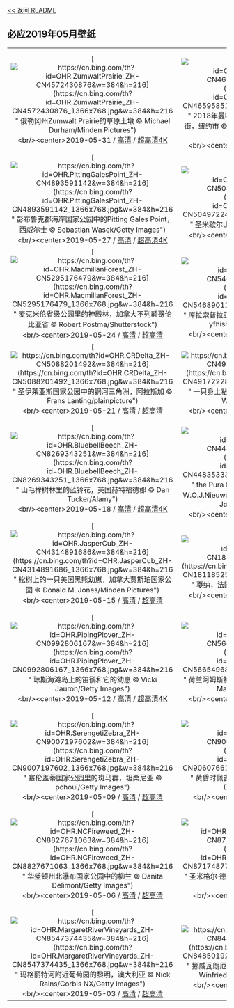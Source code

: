 [<< 返回 README](../../README.md)
## 必应2019年05月壁纸
||||
|:---:|:---:|:---:|
|[![https://cn.bing.com/th?id=OHR.ZumwaltPrairie_ZH-CN4572430876&w=384&h=216](https://cn.bing.com/th?id=OHR.ZumwaltPrairie_ZH-CN4572430876_1366x768.jpg&w=384&h=216 " &#10;俄勒冈州Zumwalt Prairie的草原土墩&#10;© Michael Durham/Minden Pictures")](https://cn.bing.com/search?q=%E4%BF%84%E5%8B%92%E5%86%88%E5%B7%9EZumwalt&form=hpcapt&mkt=zh-cn&filters=HpDate:"20190531_1600")<br/><center>2019-05-31 / [高清](https://cn.bing.com/th?id=OHR.ZumwaltPrairie_ZH-CN4572430876_1920x1200.jpg&w=1920&h=1200) / [超高清4K](https://cn.bing.com/th?id=OHR.ZumwaltPrairie_ZH-CN4572430876_UHD.jpg&w=3840&h=2160)<center/>|[![https://cn.bing.com/th?id=OHR.Manhattanhenge_ZH-CN4659585143&w=384&h=216](https://cn.bing.com/th?id=OHR.Manhattanhenge_ZH-CN4659585143_1366x768.jpg&w=384&h=216 " &#10;2018年曼哈顿悬日期间的克莱斯勒大厦与42号街，纽约市&#10;© Dennis Fischer Photography/Getty Images")](https://cn.bing.com/search?q=2018%E5%B9%B4%E6%9B%BC%E5%93%88%E9%A1%BF%E6%82%AC%E6%97%A5%E6%9C%9F%E9%97%B4%E7%9A%84%E5%85%8B%E8%8E%B1%E6%96%AF%E5%8B%92%E5%A4%A7%E5%8E%A6%E4%B8%8E42%E5%8F%B7%E8%A1%97%EF%BC%8C%E7%BA%BD%E7%BA%A6%E5%B8%82&form=hpcapt&mkt=zh-cn&filters=HpDate:"20190530_1600")<br/><center>2019-05-30 / [高清](https://cn.bing.com/th?id=OHR.Manhattanhenge_ZH-CN4659585143_1920x1200.jpg&w=1920&h=1200) / [超高清4K](https://cn.bing.com/th?id=OHR.Manhattanhenge_ZH-CN4659585143_UHD.jpg&w=3840&h=2160)<center/>|[![https://cn.bing.com/th?id=OHR.NFLDfog_ZH-CN4846953507&w=384&h=216](https://cn.bing.com/th?id=OHR.NFLDfog_ZH-CN4846953507_1366x768.jpg&w=384&h=216 " &#10;沿海的雾，加拿大纽芬兰&#10;© Scott Leslie/Minden Pictures")](https://cn.bing.com/search?q=%E6%B2%BF%E6%B5%B7%E7%9A%84%E9%9B%BE%EF%BC%8C%E5%8A%A0%E6%8B%BF%E5%A4%A7%E7%BA%BD%E8%8A%AC%E5%85%B0&form=hpcapt&mkt=zh-cn&filters=HpDate:"20190528_1600")<br/><center>2019-05-28 / [高清](https://cn.bing.com/th?id=OHR.NFLDfog_ZH-CN4846953507_1920x1200.jpg&w=1920&h=1200) / [超高清](https://cn.bing.com/th?id=OHR.NFLDfog_ZH-CN4846953507_UHD.jpg)<center/>|
|[![https://cn.bing.com/th?id=OHR.PittingGalesPoint_ZH-CN4893591142&w=384&h=216](https://cn.bing.com/th?id=OHR.PittingGalesPoint_ZH-CN4893591142_1366x768.jpg&w=384&h=216 " &#10;彭布鲁克郡海岸国家公园中的Pitting Gales Point，西威尔士&#10;© Sebastian Wasek/Getty Images")](https://cn.bing.com/search?q=%E5%BD%AD%E5%B8%83%E9%B2%81%E5%85%8B%E9%83%A1%E6%B5%B7%E5%B2%B8%E5%9B%BD%E5%AE%B6%E5%85%AC%E5%9B%AD%E4%B8%AD%E7%9A%84Pitting&form=hpcapt&mkt=zh-cn&filters=HpDate:"20190527_1600")<br/><center>2019-05-27 / [高清](https://cn.bing.com/th?id=OHR.PittingGalesPoint_ZH-CN4893591142_1920x1200.jpg&w=1920&h=1200) / [超高清4K](https://cn.bing.com/th?id=OHR.PittingGalesPoint_ZH-CN4893591142_UHD.jpg&w=3840&h=2160)<center/>|[![https://cn.bing.com/th?id=OHR.MarathonduMont_ZH-CN5049722437&w=384&h=216](https://cn.bing.com/th?id=OHR.MarathonduMont_ZH-CN5049722437_1366x768.jpg&w=384&h=216 " &#10;圣米歇尔山&#10;© Leroy Francis/Getty Images")](https://cn.bing.com/search?q=%E5%9C%A3%E7%B1%B3%E6%AD%87%E5%B0%94%E5%B1%B1&form=hpcapt&mkt=zh-cn&filters=HpDate:"20190526_1600")<br/><center>2019-05-26 / [高清](https://cn.bing.com/th?id=OHR.MarathonduMont_ZH-CN5049722437_1920x1200.jpg&w=1920&h=1200) / [超高清4K](https://cn.bing.com/th?id=OHR.MarathonduMont_ZH-CN5049722437_UHD.jpg&w=3840&h=2160)<center/>|[![https://cn.bing.com/th?id=OHR.CapeMayWarbler_ZH-CN5148312890&w=384&h=216](https://cn.bing.com/th?id=OHR.CapeMayWarbler_ZH-CN5148312890_1366x768.jpg&w=384&h=216 " &#10;春天里的一只雄性开普梅莺&#10;© JZHunt/Getty Images Plus")](https://cn.bing.com/search?q=%E6%98%A5%E5%A4%A9%E9%87%8C%E7%9A%84%E4%B8%80%E5%8F%AA%E9%9B%84%E6%80%A7%E5%BC%80%E6%99%AE%E6%A2%85%E8%8E%BA&form=hpcapt&mkt=zh-cn&filters=HpDate:"20190525_1600")<br/><center>2019-05-25 / [高清](https://cn.bing.com/th?id=OHR.CapeMayWarbler_ZH-CN5148312890_1920x1200.jpg&w=1920&h=1200) / [超高清4K](https://cn.bing.com/th?id=OHR.CapeMayWarbler_ZH-CN5148312890_UHD.jpg&w=3840&h=2160)<center/>|
|[![https://cn.bing.com/th?id=OHR.MacmillanForest_ZH-CN5295176479&w=384&h=216](https://cn.bing.com/th?id=OHR.MacmillanForest_ZH-CN5295176479_1366x768.jpg&w=384&h=216 " &#10;麦克米伦省级公园里的神殿林，加拿大不列颠哥伦比亚省&#10;© Robert Postma/Shutterstock")](https://cn.bing.com/search?q=%E9%BA%A6%E5%85%8B%E7%B1%B3%E4%BC%A6%E7%9C%81%E7%BA%A7%E5%85%AC%E5%9B%AD%E9%87%8C%E7%9A%84%E7%A5%9E%E6%AE%BF%E6%9E%97%EF%BC%8C%E5%8A%A0%E6%8B%BF%E5%A4%A7%E4%B8%8D%E5%88%97%E9%A2%A0%E5%93%A5%E4%BC%A6%E6%AF%94%E4%BA%9A%E7%9C%81&form=hpcapt&mkt=zh-cn&filters=HpDate:"20190524_1600")<br/><center>2019-05-24 / [高清](https://cn.bing.com/th?id=OHR.MacmillanForest_ZH-CN5295176479_1920x1200.jpg&w=1920&h=1200) / [超高清](https://cn.bing.com/th?id=OHR.MacmillanForest_ZH-CN5295176479_UHD.jpg)<center/>|[![https://cn.bing.com/th?id=OHR.CuracaoTurtle_ZH-CN5468901173&w=384&h=216](https://cn.bing.com/th?id=OHR.CuracaoTurtle_ZH-CN5468901173_1366x768.jpg&w=384&h=216 " &#10;库拉索普拉亚格兰迪海滩附近的绿海龟和沙丁鱼&#10;© yfhishinuma/Getty Images Plus")](https://cn.bing.com/search?q=%E5%BA%93%E6%8B%89%E7%B4%A2%E6%99%AE%E6%8B%89%E4%BA%9A%E6%A0%BC%E5%85%B0%E8%BF%AA%E6%B5%B7%E6%BB%A9%E9%99%84%E8%BF%91%E7%9A%84%E7%BB%BF%E6%B5%B7%E9%BE%9F%E5%92%8C%E6%B2%99%E4%B8%81%E9%B1%BC&form=hpcapt&mkt=zh-cn&filters=HpDate:"20190523_1600")<br/><center>2019-05-23 / [高清](https://cn.bing.com/th?id=OHR.CuracaoTurtle_ZH-CN5468901173_1920x1200.jpg&w=1920&h=1200) / [超高清4K](https://cn.bing.com/th?id=OHR.CuracaoTurtle_ZH-CN5468901173_UHD.jpg&w=3840&h=2160)<center/>|[![https://cn.bing.com/th?id=OHR.SeaCliffBridge_ZH-CN5362667487&w=384&h=216](https://cn.bing.com/th?id=OHR.SeaCliffBridge_ZH-CN5362667487_1366x768.jpg&w=384&h=216 " &#10;澳大利亚太平洋海岸的海崖大桥&#10;© Nick Fox/Alamy")](https://cn.bing.com/search?q=%E6%BE%B3%E5%A4%A7%E5%88%A9%E4%BA%9A%E5%A4%AA%E5%B9%B3%E6%B4%8B%E6%B5%B7%E5%B2%B8%E7%9A%84%E6%B5%B7%E5%B4%96%E5%A4%A7%E6%A1%A5&form=hpcapt&mkt=zh-cn&filters=HpDate:"20190522_1600")<br/><center>2019-05-22 / [高清](https://cn.bing.com/th?id=OHR.SeaCliffBridge_ZH-CN5362667487_1920x1200.jpg&w=1920&h=1200) / [超高清4K](https://cn.bing.com/th?id=OHR.SeaCliffBridge_ZH-CN5362667487_UHD.jpg&w=3840&h=2160)<center/>|
|[![https://cn.bing.com/th?id=OHR.CRDelta_ZH-CN5088201492&w=384&h=216](https://cn.bing.com/th?id=OHR.CRDelta_ZH-CN5088201492_1366x768.jpg&w=384&h=216 " &#10;圣伊莱亚斯国家公园中的铜河三角洲，阿拉斯加&#10;© Frans Lanting/plainpicture")](https://cn.bing.com/search?q=%E5%9C%A3%E4%BC%8A%E8%8E%B1%E4%BA%9A%E6%96%AF%E5%9B%BD%E5%AE%B6%E5%85%AC%E5%9B%AD%E4%B8%AD%E7%9A%84%E9%93%9C%E6%B2%B3%E4%B8%89%E8%A7%92%E6%B4%B2%EF%BC%8C%E9%98%BF%E6%8B%89%E6%96%AF%E5%8A%A0&form=hpcapt&mkt=zh-cn&filters=HpDate:"20190521_1600")<br/><center>2019-05-21 / [高清](https://cn.bing.com/th?id=OHR.CRDelta_ZH-CN5088201492_1920x1200.jpg&w=1920&h=1200) / [超高清](https://cn.bing.com/th?id=OHR.CRDelta_ZH-CN5088201492_UHD.jpg)<center/>|[![https://cn.bing.com/th?id=OHR.BeeWeek_ZH-CN4917222816&w=384&h=216](https://cn.bing.com/th?id=OHR.BeeWeek_ZH-CN4917222816_1366x768.jpg&w=384&h=216 " &#10;一只身上粘满南瓜花粉的蜜蜂，德国&#10;© Konrad Wothe/Minden Pictures")](https://cn.bing.com/search?q=%E4%B8%80%E5%8F%AA%E8%BA%AB%E4%B8%8A%E7%B2%98%E6%BB%A1%E5%8D%97%E7%93%9C%E8%8A%B1%E7%B2%89%E7%9A%84%E8%9C%9C%E8%9C%82%EF%BC%8C%E5%BE%B7%E5%9B%BD&form=hpcapt&mkt=zh-cn&filters=HpDate:"20190520_1600")<br/><center>2019-05-20 / [高清](https://cn.bing.com/th?id=OHR.BeeWeek_ZH-CN4917222816_1920x1200.jpg&w=1920&h=1200) / [超高清4K](https://cn.bing.com/th?id=OHR.BeeWeek_ZH-CN4917222816_UHD.jpg&w=3840&h=2160)<center/>|[![https://cn.bing.com/th?id=OHR.Ghyakar_ZH-CN4631836915&w=384&h=216](https://cn.bing.com/th?id=OHR.Ghyakar_ZH-CN4631836915_1366x768.jpg&w=384&h=216 " &#10;Ghyakar村，尼泊尔上木斯塘&#10;© Frank Bienewald/Alamy")](https://cn.bing.com/search?q=Ghyakar%E6%9D%91%EF%BC%8C%E5%B0%BC%E6%B3%8A%E5%B0%94%E4%B8%8A%E6%9C%A8%E6%96%AF%E5%A1%98&form=hpcapt&mkt=zh-cn&filters=HpDate:"20190519_1600")<br/><center>2019-05-19 / [高清](https://cn.bing.com/th?id=OHR.Ghyakar_ZH-CN4631836915_1920x1200.jpg&w=1920&h=1200) / [超高清4K](https://cn.bing.com/th?id=OHR.Ghyakar_ZH-CN4631836915_UHD.jpg&w=3840&h=2160)<center/>|
|[![https://cn.bing.com/th?id=OHR.BluebellBeech_ZH-CN8269343251&w=384&h=216](https://cn.bing.com/th?id=OHR.BluebellBeech_ZH-CN8269343251_1366x768.jpg&w=384&h=216 " &#10;山毛榉树林里的蓝铃花，英国赫特福德郡&#10;© Dan Tucker/Alamy")](https://cn.bing.com/search?q=%E5%B1%B1%E6%AF%9B%E6%A6%89%E6%A0%91%E6%9E%97%E9%87%8C%E7%9A%84%E8%93%9D%E9%93%83%E8%8A%B1%EF%BC%8C%E8%8B%B1%E5%9B%BD%E8%B5%AB%E7%89%B9%E7%A6%8F%E5%BE%B7%E9%83%A1&form=hpcapt&mkt=zh-cn&filters=HpDate:"20190518_1600")<br/><center>2019-05-18 / [高清](https://cn.bing.com/th?id=OHR.BluebellBeech_ZH-CN8269343251_1920x1200.jpg&w=1920&h=1200) / [超高清4K](https://cn.bing.com/th?id=OHR.BluebellBeech_ZH-CN8269343251_UHD.jpg&w=3840&h=2160)<center/>|[![https://cn.bing.com/th?id=OHR.BicycleRelief_ZH-CN4483533362&w=384&h=216](https://cn.bing.com/th?id=OHR.BicycleRelief_ZH-CN4483533362_1366x768.jpg&w=384&h=216 " &#10;the Pura Meduwe Karang神庙中雕刻艺术家W.O.J.Nieuwenkamp的作品，印度尼西亚巴厘岛&#10;© John Elk III/Getty Images")](https://cn.bing.com/search?q=the&form=hpcapt&mkt=zh-cn&filters=HpDate:"20190517_1600")<br/><center>2019-05-17 / [高清](https://cn.bing.com/th?id=OHR.BicycleRelief_ZH-CN4483533362_1920x1200.jpg&w=1920&h=1200) / [超高清4K](https://cn.bing.com/th?id=OHR.BicycleRelief_ZH-CN4483533362_UHD.jpg&w=3840&h=2160)<center/>|[![https://cn.bing.com/th?id=OHR.xiaoicepainting_ZH-CN8581660984&w=384&h=216](https://cn.bing.com/th?id=OHR.xiaoicepainting_ZH-CN8581660984_1366x768.jpg&w=384&h=216 " &#10;来自人工智能的画作《思念》&#10;© 微软小冰")](https://cn.bing.com/search?q=%E6%9D%A5%E8%87%AA%E4%BA%BA%E5%B7%A5%E6%99%BA%E8%83%BD%E7%9A%84%E7%94%BB%E4%BD%9C%E3%80%8A%E6%80%9D%E5%BF%B5%E3%80%8B&form=hpcapt&mkt=zh-cn&filters=HpDate:"20190516_1600")<br/><center>2019-05-16 / [高清](https://cn.bing.com/th?id=OHR.xiaoicepainting_ZH-CN8581660984_1920x1200.jpg&w=1920&h=1200) / [超高清](https://cn.bing.com/th?id=OHR.xiaoicepainting_ZH-CN8581660984_UHD.jpg)<center/>|
|[![https://cn.bing.com/th?id=OHR.JasperCub_ZH-CN4314891686&w=384&h=216](https://cn.bing.com/th?id=OHR.JasperCub_ZH-CN4314891686_1366x768.jpg&w=384&h=216 " &#10;松树上的一只美国黑熊幼崽，加拿大贾斯珀国家公园&#10;© Donald M. Jones/Minden Pictures")](https://cn.bing.com/search?q=%E6%9D%BE%E6%A0%91%E4%B8%8A%E7%9A%84%E4%B8%80%E5%8F%AA%E7%BE%8E%E5%9B%BD%E9%BB%91%E7%86%8A%E5%B9%BC%E5%B4%BD%EF%BC%8C%E5%8A%A0%E6%8B%BF%E5%A4%A7%E8%B4%BE%E6%96%AF%E7%8F%80%E5%9B%BD%E5%AE%B6%E5%85%AC%E5%9B%AD&form=hpcapt&mkt=zh-cn&filters=HpDate:"20190515_1600")<br/><center>2019-05-15 / [高清](https://cn.bing.com/th?id=OHR.JasperCub_ZH-CN4314891686_1920x1200.jpg&w=1920&h=1200) / [超高清](https://cn.bing.com/th?id=OHR.JasperCub_ZH-CN4314891686_UHD.jpg)<center/>|[![https://cn.bing.com/th?id=OHR.BlueCannes_ZH-CN1811852585&w=384&h=216](https://cn.bing.com/th?id=OHR.BlueCannes_ZH-CN1811852585_1366x768.jpg&w=384&h=216 " &#10;戛纳，法国&#10;© Manjik Photography/Alamy")](https://cn.bing.com/search?q=%E6%88%9B%E7%BA%B3%EF%BC%8C%E6%B3%95%E5%9B%BD&form=hpcapt&mkt=zh-cn&filters=HpDate:"20190514_1600")<br/><center>2019-05-14 / [高清](https://cn.bing.com/th?id=OHR.BlueCannes_ZH-CN1811852585_1920x1200.jpg&w=1920&h=1200) / [超高清4K](https://cn.bing.com/th?id=OHR.BlueCannes_ZH-CN1811852585_UHD.jpg&w=3840&h=2160)<center/>|[![https://cn.bing.com/th?id=OHR.PineLogSP_ZH-CN1105763820&w=384&h=216](https://cn.bing.com/th?id=OHR.PineLogSP_ZH-CN1105763820_1366x768.jpg&w=384&h=216 " &#10;松木国家森林，佛罗里达州&#10;© plainpicture/Cavan Images")](https://cn.bing.com/search?q=%E6%9D%BE%E6%9C%A8%E5%9B%BD%E5%AE%B6%E6%A3%AE%E6%9E%97%EF%BC%8C%E4%BD%9B%E7%BD%97%E9%87%8C%E8%BE%BE%E5%B7%9E&form=hpcapt&mkt=zh-cn&filters=HpDate:"20190513_1600")<br/><center>2019-05-13 / [高清](https://cn.bing.com/th?id=OHR.PineLogSP_ZH-CN1105763820_1920x1200.jpg&w=1920&h=1200) / [超高清4K](https://cn.bing.com/th?id=OHR.PineLogSP_ZH-CN1105763820_UHD.jpg&w=3840&h=2160)<center/>|
|[![https://cn.bing.com/th?id=OHR.PipingPlover_ZH-CN0992806167&w=384&h=216](https://cn.bing.com/th?id=OHR.PipingPlover_ZH-CN0992806167_1366x768.jpg&w=384&h=216 " &#10;琼斯海滩岛上的笛鸻和它的幼崽&#10;© Vicki Jauron/Getty Images")](https://cn.bing.com/search?q=%E7%90%BC%E6%96%AF%E6%B5%B7%E6%BB%A9%E5%B2%9B%E4%B8%8A%E7%9A%84%E7%AC%9B%E9%B8%BB%E5%92%8C%E5%AE%83%E7%9A%84%E5%B9%BC%E5%B4%BD&form=hpcapt&mkt=zh-cn&filters=HpDate:"20190512_1600")<br/><center>2019-05-12 / [高清](https://cn.bing.com/th?id=OHR.PipingPlover_ZH-CN0992806167_1920x1200.jpg&w=1920&h=1200) / [超高清4K](https://cn.bing.com/th?id=OHR.PipingPlover_ZH-CN0992806167_UHD.jpg&w=3840&h=2160)<center/>|[![https://cn.bing.com/th?id=OHR.ZaanseSchans_ZH-CN5665496862&w=384&h=216](https://cn.bing.com/th?id=OHR.ZaanseSchans_ZH-CN5665496862_1366x768.jpg&w=384&h=216 " &#10;荷兰阿姆斯特丹附近赞瑟斯汉斯村里古老的风车&#10;© Matt Cooper/Gallery Stock")](https://cn.bing.com/search?q=%E8%8D%B7%E5%85%B0%E9%98%BF%E5%A7%86%E6%96%AF%E7%89%B9%E4%B8%B9%E9%99%84%E8%BF%91%E8%B5%9E%E7%91%9F%E6%96%AF%E6%B1%89%E6%96%AF%E6%9D%91%E9%87%8C%E5%8F%A4%E8%80%81%E7%9A%84%E9%A3%8E%E8%BD%A6&form=hpcapt&mkt=zh-cn&filters=HpDate:"20190511_1600")<br/><center>2019-05-11 / [高清](https://cn.bing.com/th?id=OHR.ZaanseSchans_ZH-CN5665496862_1920x1200.jpg&w=1920&h=1200) / [超高清4K](https://cn.bing.com/th?id=OHR.ZaanseSchans_ZH-CN5665496862_UHD.jpg&w=3840&h=2160)<center/>|[![https://cn.bing.com/th?id=OHR.ChannelIslandFox_ZH-CN5568101953&w=384&h=216](https://cn.bing.com/th?id=OHR.ChannelIslandFox_ZH-CN5568101953_1366x768.jpg&w=384&h=216 " &#10;圣克鲁斯岛上的一只岛屿灰狐，加利福尼亚州海峡群岛国家公园&#10;© Ian Shive/Tandem Motion + Stills")](https://cn.bing.com/search?q=%E5%9C%A3%E5%85%8B%E9%B2%81%E6%96%AF%E5%B2%9B%E4%B8%8A%E7%9A%84%E4%B8%80%E5%8F%AA%E5%B2%9B%E5%B1%BF%E7%81%B0%E7%8B%90%EF%BC%8C%E5%8A%A0%E5%88%A9%E7%A6%8F%E5%B0%BC%E4%BA%9A%E5%B7%9E%E6%B5%B7%E5%B3%A1%E7%BE%A4%E5%B2%9B%E5%9B%BD%E5%AE%B6%E5%85%AC%E5%9B%AD&form=hpcapt&mkt=zh-cn&filters=HpDate:"20190510_1600")<br/><center>2019-05-10 / [高清](https://cn.bing.com/th?id=OHR.ChannelIslandFox_ZH-CN5568101953_1920x1200.jpg&w=1920&h=1200) / [超高清4K](https://cn.bing.com/th?id=OHR.ChannelIslandFox_ZH-CN5568101953_UHD.jpg&w=3840&h=2160)<center/>|
|[![https://cn.bing.com/th?id=OHR.SerengetiZebra_ZH-CN9007197602&w=384&h=216](https://cn.bing.com/th?id=OHR.SerengetiZebra_ZH-CN9007197602_1366x768.jpg&w=384&h=216 " &#10;塞伦盖蒂国家公园里的斑马群，坦桑尼亚&#10;© pchoui/Getty Images")](https://cn.bing.com/search?q=%E5%A1%9E%E4%BC%A6%E7%9B%96%E8%92%82%E5%9B%BD%E5%AE%B6%E5%85%AC%E5%9B%AD%E9%87%8C%E7%9A%84%E6%96%91%E9%A9%AC%E7%BE%A4%EF%BC%8C%E5%9D%A6%E6%A1%91%E5%B0%BC%E4%BA%9A&form=hpcapt&mkt=zh-cn&filters=HpDate:"20190509_1600")<br/><center>2019-05-09 / [高清](https://cn.bing.com/th?id=OHR.SerengetiZebra_ZH-CN9007197602_1920x1200.jpg&w=1920&h=1200) / [超高清](https://cn.bing.com/th?id=OHR.SerengetiZebra_ZH-CN9007197602_UHD.jpg)<center/>|[![https://cn.bing.com/th?id=OHR.LightHouseNS_ZH-CN9060766128&w=384&h=216](https://cn.bing.com/th?id=OHR.LightHouseNS_ZH-CN9060766128_1366x768.jpg&w=384&h=216 " &#10;黄昏时佩吉海湾的灯塔，加拿大新斯科舍省&#10;© Darwin Wiggett/Offset")](https://cn.bing.com/search?q=%E9%BB%84%E6%98%8F%E6%97%B6%E4%BD%A9%E5%90%89%E6%B5%B7%E6%B9%BE%E7%9A%84%E7%81%AF%E5%A1%94%EF%BC%8C%E5%8A%A0%E6%8B%BF%E5%A4%A7%E6%96%B0%E6%96%AF%E7%A7%91%E8%88%8D%E7%9C%81&form=hpcapt&mkt=zh-cn&filters=HpDate:"20190508_1600")<br/><center>2019-05-08 / [高清](https://cn.bing.com/th?id=OHR.LightHouseNS_ZH-CN9060766128_1920x1200.jpg&w=1920&h=1200) / [超高清](https://cn.bing.com/th?id=OHR.LightHouseNS_ZH-CN9060766128_UHD.jpg)<center/>|[![https://cn.bing.com/th?id=OHR.StMaryFalls_ZH-CN8917284967&w=384&h=216](https://cn.bing.com/th?id=OHR.StMaryFalls_ZH-CN8917284967_1366x768.jpg&w=384&h=216 " &#10;冰川国家公园里的圣玛丽瀑布，蒙大拿&#10;© Pung/Shutterstock")](https://cn.bing.com/search?q=%E5%86%B0%E5%B7%9D%E5%9B%BD%E5%AE%B6%E5%85%AC%E5%9B%AD%E9%87%8C%E7%9A%84%E5%9C%A3%E7%8E%9B%E4%B8%BD%E7%80%91%E5%B8%83%EF%BC%8C%E8%92%99%E5%A4%A7%E6%8B%BF&form=hpcapt&mkt=zh-cn&filters=HpDate:"20190507_1600")<br/><center>2019-05-07 / [高清](https://cn.bing.com/th?id=OHR.StMaryFalls_ZH-CN8917284967_1920x1200.jpg&w=1920&h=1200) / [超高清](https://cn.bing.com/th?id=OHR.StMaryFalls_ZH-CN8917284967_UHD.jpg)<center/>|
|[![https://cn.bing.com/th?id=OHR.NCFireweed_ZH-CN8827671063&w=384&h=216](https://cn.bing.com/th?id=OHR.NCFireweed_ZH-CN8827671063_1366x768.jpg&w=384&h=216 " &#10;华盛顿州北瀑布国家公园中的柳兰&#10;© Danita Delimont/Getty Images")](https://cn.bing.com/search?q=%E5%8D%8E%E7%9B%9B%E9%A1%BF%E5%B7%9E%E5%8C%97%E7%80%91%E5%B8%83%E5%9B%BD%E5%AE%B6%E5%85%AC%E5%9B%AD%E4%B8%AD%E7%9A%84%E6%9F%B3%E5%85%B0&form=hpcapt&mkt=zh-cn&filters=HpDate:"20190506_1600")<br/><center>2019-05-06 / [高清](https://cn.bing.com/th?id=OHR.NCFireweed_ZH-CN8827671063_1920x1200.jpg&w=1920&h=1200) / [超高清](https://cn.bing.com/th?id=OHR.NCFireweed_ZH-CN8827671063_UHD.jpg)<center/>|[![https://cn.bing.com/th?id=OHR.AmericanCulturalCapital_ZH-CN8717487767&w=384&h=216](https://cn.bing.com/th?id=OHR.AmericanCulturalCapital_ZH-CN8717487767_1366x768.jpg&w=384&h=216 " &#10;圣米格尔·德阿连德，墨西哥&#10;© ferrantraite/Getty Images")](https://cn.bing.com/search?q=%E5%9C%A3%E7%B1%B3%E6%A0%BC%E5%B0%94%C2%B7%E5%BE%B7%E9%98%BF%E8%BF%9E%E5%BE%B7%EF%BC%8C%E5%A2%A8%E8%A5%BF%E5%93%A5&form=hpcapt&mkt=zh-cn&filters=HpDate:"20190505_1600")<br/><center>2019-05-05 / [高清](https://cn.bing.com/th?id=OHR.AmericanCulturalCapital_ZH-CN8717487767_1920x1200.jpg&w=1920&h=1200) / [超高清](https://cn.bing.com/th?id=OHR.AmericanCulturalCapital_ZH-CN8717487767_UHD.jpg)<center/>|[![https://cn.bing.com/th?id=OHR.SkelligMichael_ZH-CN8635121409&w=384&h=216](https://cn.bing.com/th?id=OHR.SkelligMichael_ZH-CN8635121409_1366x768.jpg&w=384&h=216 " &#10;斯凯利格群岛由斯凯利格·迈克尔岛和小斯凯利格岛组成，爱尔兰&#10;© Design Pics/DanitaDelimont.com")](https://cn.bing.com/search?q=%E6%96%AF%E5%87%AF%E5%88%A9%E6%A0%BC%E7%BE%A4%E5%B2%9B%E7%94%B1%E6%96%AF%E5%87%AF%E5%88%A9%E6%A0%BC%C2%B7%E8%BF%88%E5%85%8B%E5%B0%94%E5%B2%9B%E5%92%8C%E5%B0%8F%E6%96%AF%E5%87%AF%E5%88%A9%E6%A0%BC%E5%B2%9B%E7%BB%84%E6%88%90%EF%BC%8C%E7%88%B1%E5%B0%94%E5%85%B0&form=hpcapt&mkt=zh-cn&filters=HpDate:"20190504_1600")<br/><center>2019-05-04 / [高清](https://cn.bing.com/th?id=OHR.SkelligMichael_ZH-CN8635121409_1920x1200.jpg&w=1920&h=1200) / [超高清](https://cn.bing.com/th?id=OHR.SkelligMichael_ZH-CN8635121409_UHD.jpg)<center/>|
|[![https://cn.bing.com/th?id=OHR.MargaretRiverVineyards_ZH-CN8547374435&w=384&h=216](https://cn.bing.com/th?id=OHR.MargaretRiverVineyards_ZH-CN8547374435_1366x768.jpg&w=384&h=216 " &#10;玛格丽特河附近葡萄园的黎明，澳大利亚&#10;© Nick Rains/Corbis NX/Getty Images")](https://cn.bing.com/search?q=%E7%8E%9B%E6%A0%BC%E4%B8%BD%E7%89%B9%E6%B2%B3%E9%99%84%E8%BF%91%E8%91%A1%E8%90%84%E5%9B%AD%E7%9A%84%E9%BB%8E%E6%98%8E%EF%BC%8C%E6%BE%B3%E5%A4%A7%E5%88%A9%E4%BA%9A&form=hpcapt&mkt=zh-cn&filters=HpDate:"20190503_1600")<br/><center>2019-05-03 / [高清](https://cn.bing.com/th?id=OHR.MargaretRiverVineyards_ZH-CN8547374435_1920x1200.jpg&w=1920&h=1200) / [超高清](https://cn.bing.com/th?id=OHR.MargaretRiverVineyards_ZH-CN8547374435_UHD.jpg)<center/>|[![https://cn.bing.com/th?id=OHR.RuffLek_ZH-CN8485019267&w=384&h=216](https://cn.bing.com/th?id=OHR.RuffLek_ZH-CN8485019267_1366x768.jpg&w=384&h=216 " &#10;挪威瓦朗厄尔半岛上一只展示翎颌的雄性涉禽&#10;© Winfried Wisniewski/Minden Pictures")](https://cn.bing.com/search?q=%E6%8C%AA%E5%A8%81%E7%93%A6%E6%9C%97%E5%8E%84%E5%B0%94%E5%8D%8A%E5%B2%9B%E4%B8%8A%E4%B8%80%E5%8F%AA%E5%B1%95%E7%A4%BA%E7%BF%8E%E9%A2%8C%E7%9A%84%E9%9B%84%E6%80%A7%E6%B6%89%E7%A6%BD&form=hpcapt&mkt=zh-cn&filters=HpDate:"20190502_1600")<br/><center>2019-05-02 / [高清](https://cn.bing.com/th?id=OHR.RuffLek_ZH-CN8485019267_1920x1200.jpg&w=1920&h=1200) / [超高清](https://cn.bing.com/th?id=OHR.RuffLek_ZH-CN8485019267_UHD.jpg)<center/>|[![https://cn.bing.com/th?id=OHR.may1_ZH-CN8582006115&w=384&h=216](https://cn.bing.com/th?id=OHR.may1_ZH-CN8582006115_1366x768.jpg&w=384&h=216 " &#10;【今日劳动节】&#10;© Katvic/Shutterstock")](https://cn.bing.com/search?q=%E3%80%90%E4%BB%8A%E6%97%A5%E5%8A%B3%E5%8A%A8%E8%8A%82%E3%80%91&form=hpcapt&mkt=zh-cn&filters=HpDate:"20190501_1600")<br/><center>2019-05-01 / [高清](https://cn.bing.com/th?id=OHR.may1_ZH-CN8582006115_1920x1200.jpg&w=1920&h=1200) / [超高清](https://cn.bing.com/th?id=OHR.may1_ZH-CN8582006115_UHD.jpg)<center/>|
